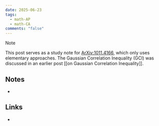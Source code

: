 ```yaml
---
date: 2025-06-23
tags:
  - math-AP
  - math-CA
comments: "false"
---
```

>[!note] 
>This post serves as a study note for [ArXiv:1011.4166](https://arxiv.org/pdf/1011.4166), which only uses elementary approaches.  The Gaussian Correlation Inequality (GCI) was discussed in an earlier post [[on Gaussian Correlation Inequality]].



## Notes
- 
## Links
- 